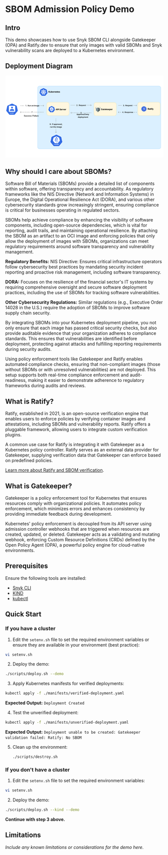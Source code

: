 # SBOM Admission Policy Demo

## Intro

This demo showcases how to use Snyk SBOM CLI alongside Gatekeeper (OPA) and Ratify.dev to ensure that only images with valid SBOMs and Snyk vulnerability scans are deployed to a Kubernetes environment.

## Deployment Diagram

![deployment diagram sample](image.png)

## Why should I care about SBOMs?

Software Bill of Materials (SBOMs) provide a detailed list of components within software, offering transparency and accountability. As regulatory frameworks like the NIS Directive (Network and Information Systems) in Europe, the Digital Operational Resilience Act (DORA), and various other cybersecurity standards grow increasingly stringent, ensuring compliance is critical for businesses operating in regulated sectors.

SBOMs help achieve compliance by enhancing the visibility of software components, including open-source dependencies, which is vital for reporting, audit trails, and maintaining operational resilience. By attaching the SBOM as an artifact to an OCI image and enforcing policies that only allow the deployment of images with SBOMs, organizations can meet regulatory requirements around software transparency and vulnerability management.

**Regulatory Benefits:**
NIS Directive: Ensures critical infrastructure operators follow cybersecurity best practices by mandating security incident reporting and proactive risk management, including software transparency.

**DORA:** Focuses on the resilience of the financial sector's IT systems by requiring comprehensive oversight and secure software deployment practices, including the use of SBOMs for tracking software vulnerabilities.

**Other Cybersecurity Regulations:** Similar regulations (e.g., Executive Order 14028 in the U.S.) require the adoption of SBOMs to improve software supply chain security.

By integrating SBOMs into your Kubernetes deployment pipeline, you not only ensure that each image has passed critical security checks, but also provide auditable evidence that your organization adheres to compliance standards. This ensures that vulnerabilities are identified before deployment, protecting against attacks and fulfilling reporting requirements during security audits.

Using policy enforcement tools like Gatekeeper and Ratify enables automated compliance checks, ensuring that non-compliant images (those without SBOMs or with unresolved vulnerabilities) are not deployed. This setup supports both real-time compliance enforcement and audit-readiness, making it easier to demonstrate adherence to regulatory frameworks during audits and reviews.

## What is Ratify?

Ratify, established in 2021, is an open-source verification engine that enables users to enforce policies by verifying container images and attestations, including SBOMs and vulnerability reports. Ratify offers a pluggable framework, allowing users to integrate custom verification plugins.

A common use case for Ratify is integrating it with Gatekeeper as a Kubernetes policy controller. Ratify serves as an external data provider for Gatekeeper, supplying verification data that Gatekeeper can enforce based on predefined policies.

[Learn more about Ratify and SBOM verification](https://ratify.dev/docs/plugins/verifier/sbom#sbom-with-license-and-package-validation).

## What is Gatekeeper?

Gatekeeper is a policy enforcement tool for Kubernetes that ensures resources comply with organizational policies. It automates policy enforcement, which minimizes errors and enhances consistency by providing immediate feedback during development. 

Kubernetes' policy enforcement is decoupled from its API server using admission controller webhooks that are triggered when resources are created, updated, or deleted. Gatekeeper acts as a validating and mutating webhook, enforcing Custom Resource Definitions (CRDs) defined by the Open Policy Agent (OPA), a powerful policy engine for cloud-native environments.


## Prerequisites

Ensure the following tools are installed:

- [Snyk CLI](https://snyk.io/docs/cli/getting-started)
- [KIND](https://kind.sigs.k8s.io/docs/user/quick-start/)
- [kubectl](https://kubernetes.io/docs/tasks/tools/install-kubectl/)

## Quick Start

### If you have a cluster

1. Edit the `setenv.sh` file to set the required environment variables or ensure they are available in your environment (best practice):

```bash
vi setenv.sh
```

2. Deploy the demo:

```bash
./scripts/deploy.sh --demo
```

3. Apply Kubernetes manifests for verified deployments:

```bash
kubectl apply -f ./manifests/verified-deployment.yaml
```

**Expected Output:** `Deployment Created`

4. Test the unverified deployment:

```bash
kubectl apply -f ./manifests/unverified-deployment.yaml
```

**Expected Output:** `Deployment unable to be created: Gatekeeper validation failed: Ratify: No SBOM`

5. Clean up the environment:
    ```bash
    ./scripts/destroy.sh
    ```

### If you don't have a cluster

1. Edit the `setenv.sh` file to set the required environment variables:

```bash
vi setenv.sh
```

2. Deploy the demo:

```bash
./scripts/deploy.sh --kind --demo
```

**Continue with step 3 above.**

## Limitations

*Include any known limitations or considerations for the demo here.*
